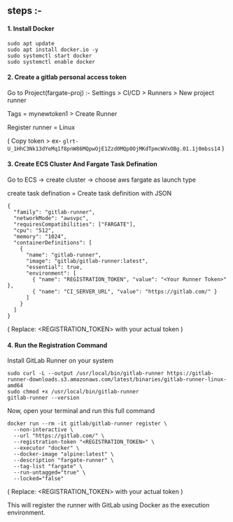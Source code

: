 ## steps :-


#### 1. Install Docker

```
sudo apt update
sudo apt install docker.io -y
sudo systemctl start docker
sudo systemctl enable docker
```

#### 2. Create a gitlab personal access token

Go to Project(fargate-proj) :- Settings > CI/CD > Runners > New project runner

Tags = mynewtoken1  >  Create Runner

Register runner = Linux

( Copy token > ex- `glrt-U_1HhC3Nk13dYeMq1f8pnW86MQpwOjE1Zzd0MQp0OjMKdTpmcWVxOBg.01.1j0mbss14` )


#### 3. Create ECS Cluster And Fargate Task Defination

Go to ECS -> create cluster -> choose aws fargate as launch type

create task defination = Create task definition with JSON


```
{
  "family": "gitlab-runner",
  "networkMode": "awsvpc",
  "requiresCompatibilities": ["FARGATE"],
  "cpu": "512",
  "memory": "1024",
  "containerDefinitions": [
    {
      "name": "gitlab-runner",
      "image": "gitlab/gitlab-runner:latest",
      "essential": true,
      "environment": [
        { "name": "REGISTRATION_TOKEN", "value": "<Your Runner Token>" },
        { "name": "CI_SERVER_URL", "value": "https://gitlab.com/" }
      ]
    }
  ]
}
```

( Replace: <REGISTRATION_TOKEN> with your actual token )


#### 4. Run the Registration Command

Install GitLab Runner on your system

```
sudo curl -L --output /usr/local/bin/gitlab-runner https://gitlab-runner-downloads.s3.amazonaws.com/latest/binaries/gitlab-runner-linux-amd64
sudo chmod +x /usr/local/bin/gitlab-runner
gitlab-runner --version
```

Now, open your terminal and run this full command

```
docker run --rm -it gitlab/gitlab-runner register \
  --non-interactive \
  --url "https://gitlab.com/" \
  --registration-token "<REGISTRATION_TOKEN>" \
  --executor "docker" \
  --docker-image "alpine:latest" \
  --description "fargate-runner" \
  --tag-list "fargate" \
  --run-untagged="true" \
  --locked="false"
```

( Replace: <REGISTRATION_TOKEN> with your actual token )

This will register the runner with GitLab using Docker as the execution environment.
